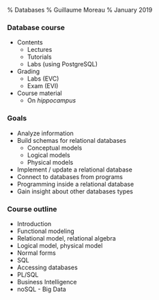 % Databases
% Guillaume Moreau
% January 2019

### Database course

- Contents
  - Lectures
  - Tutorials
  - Labs (using PostgreSQL)
- Grading
  - Labs (EVC)
  - Exam (EVI)
- Course material
  - On *hippocampus*

### Goals

- Analyze information
- Build schemas for relational databases
  - Conceptual models
  - Logical models
  - Physical models
- Implement / update a relational database
- Connect to databases from programs
- Programming inside a relational database
- Gain insight about other databases types

### Course outline

- Introduction
- Functional modeling
- Relational model, relational algebra
- Logical model, physical model
- Normal forms
- SQL
- Accessing databases
- PL/SQL
- Business Intelligence
- noSQL - Big Data
